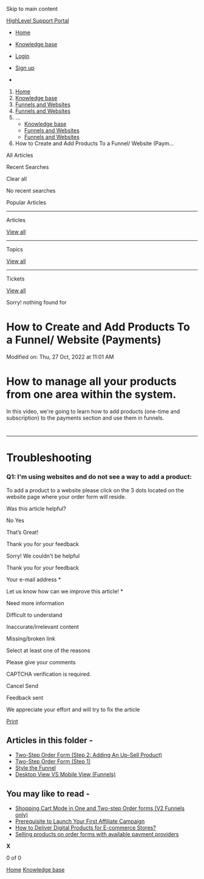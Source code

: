 Skip to main content

[ HighLevel Support Portal ](https://help.gohighlevel.com)

  * [ Home ](/support/home)
  * [ Knowledge base ](/support/solutions)

  * [Login](/support/login)
  * [Sign up](/support/signup)
  * 

  1. [Home](/support/home)
  2. [Knowledge base](/support/solutions)
  3. [Funnels and Websites](/support/solutions/155000000128)
  4. [Funnels and Websites](/support/solutions/folders/48000666011)
  5. ... 
     * [Knowledge base](/support/solutions)
     * [Funnels and Websites](/support/solutions/155000000128)
     * [Funnels and Websites](/support/solutions/folders/48000666011)
  6. How to Create and Add Products To a Funnel/ Website (Paym...

All  Articles 

Recent Searches

Clear all

No recent searches

Popular Articles

* * *

Articles

[View all](/support/search/solutions)

* * *

Topics

[View all](/support/search/topics)

* * *

Tickets

[View all](/support/search/tickets)

Sorry! nothing found for   

# How to Create and Add Products To a Funnel/ Website (Payments)

Modified on: Thu, 27 Oct, 2022 at 11:01 AM

# How to manage all your products from one area within the system.

In this video, we're going to learn how to add products (one-time and subscription) to the payments section and use them in funnels.  

#   

* * *

# **Troubleshooting**

### **Q1: I'm using websites and do not see a way to add a product:**

To add a product to a website please click on the 3 dots located on the website page where your order form will reside.

Was this article helpful?

No  Yes 

That’s Great!

Thank you for your feedback

Sorry! We couldn't be helpful

Thank you for your feedback

Your e-mail address *

Let us know how can we improve this article! *

Need more information 

Difficult to understand 

Inaccurate/irrelevant content 

Missing/broken link 

Select at least one of the reasons 

Please give your comments 

CAPTCHA verification is required. 

Cancel  Send 

Feedback sent

We appreciate your effort and will try to fix the article

[Print](javascript:print\(\))

## Articles in this folder -

  * [Two-Step Order Form (Step 2: Adding An Up-Sell Product)](/support/solutions/articles/48000980306-two-step-order-form-step-2-adding-an-up-sell-product-)
  * [Two-Step Order Form (Step 1)](/support/solutions/articles/48000980307-two-step-order-form-step-1-)
  * [Style the Funnel](/support/solutions/articles/48000980309-style-the-funnel)
  * [Desktop View VS Mobile View (Funnels)](/support/solutions/articles/48000980310-desktop-view-vs-mobile-view-funnels-)

## You may like to read -

  * [Shopping Cart Mode in One and Two-step Order forms (V2 Funnels only)](/support/solutions/articles/48001221440-shopping-cart-mode-in-one-and-two-step-order-forms-v2-funnels-only-)
  * [Prerequisite to Launch Your First Affiliate Campaign](/support/solutions/articles/155000003640-prerequisite-to-launch-your-first-affiliate-campaign)
  * [How to Deliver Digital Products for E-commerce Stores?](/support/solutions/articles/155000004054-how-to-deliver-digital-products-for-e-commerce-stores-)
  * [Selling products on order forms with available payment providers](/support/solutions/articles/155000000559-selling-products-on-order-forms-with-available-payment-providers)

**X**

0 of 0 []()

[Home](/support/home) [Knowledge base](/support/solutions)
